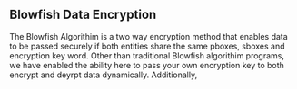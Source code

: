 ## Blowfish Data Encryption

The Blowfish Algorithim is a two way encryption method that enables data to be passed securely if both entities share the same pboxes, sboxes and encryption key word. Other than traditional Blowfish algorithim programs, we have enabled the ability here to pass your own encryption key to both encrypt and deyrpt data dynamically. Additionally, 



